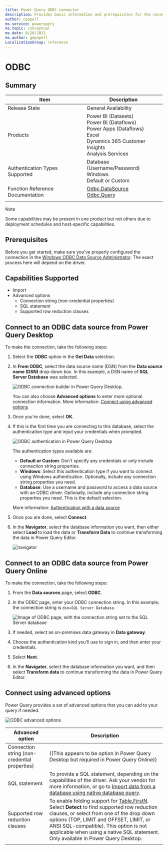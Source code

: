```yaml
---
title: Power Query ODBC connector
description: Provides basic information and prerequisites for the connector, and includes instructions on how to connect to your database using the connector.
author: cpopell
ms.service: powerquery
ms.topic: conceptual
ms.date: 8/20/2021
ms.author: gepopell
LocalizationGroup: reference
---
```


# ODBC

## Summary

| Item | Description |
| ---- | ----------- |
| Release State | General Availability |
| Products |  Power BI (Datasets)<br/>Power BI (Dataflows)<br/>Power Apps (Dataflows)<br/>Excel<br/>Dynamics 365 Customer Insights<br/>Analysis Services |
| Authentication Types Supported | Database (Username/Password)<br/>Windows<br/>Default or Custom |
| Function Reference Documentation | [Odbc.DataSource](/powerquery-m/odbc-datasource)<br/>[Odbc.Query](/powerquery-m/odbc-query) |
| | |

>[!Note]
> Some capabilities may be present in one product but not others due to deployment schedules and host-specific capabilities.

## Prerequisites

Before you get started, make sure you've properly configured the connection in the [Windows ODBC Data Source Administrator](/sql/odbc/admin/odbc-data-source-administrator). The exact process here will depend on the driver.

## Capabilities Supported

* Import
* Advanced options
  * Connection string (non-credential properties)
  * SQL statement
  * Supported row reduction clauses

## Connect to an ODBC data source from Power Query Desktop

To make the connection, take the following steps:

1. Select the **ODBC** option in the **Get Data** selection.

2. In **From ODBC**, select the data source name (DSN) from the **Data source name (DSN)** drop-down box. In this example, a DSN name of **SQL Server Database** was selected.

   ![ODBC connection builder in Power Query Desktop.](./media/odbc/ODBCbuilder.png)

   You can also choose **Advanced options** to enter more optional connection information. More information: [Connect using advanced options](#connect-using-advanced-options)

3. Once you're done, select **OK**.

4. If this is the first time you are connecting to this database, select the authentication type and input your credentials when prompted.

   ![ODBC authentication in Power Query Desktop](./media/odbc/odbc-authentication.png)

   The authentication types available are:
   * **Default or Custom**: Don't specify any credentials or only include connection string properties.
   * **Windows**: Select this authentication type if you want to connect using Windows authentication. Optionally, include any connection string properties you need.
   * **Database**: Use a username and password to access a data source with an ODBC driver. Optionally, include any connection string properties you need. This is the default selection.

   More information: [Authentication with a data source](../connectorauthentication.md)

5. Once you are done, select **Connect**.

6. In the **Navigator**, select the database information you want, then either select **Load** to load the data or **Transform Data** to continue transforming the data in Power Query Editor.

   ![navigator](./media/odbc/odbc-desktop-navigator.png)

## Connect to an ODBC data source from Power Query Online

To make the connection, take the following steps:

1. From the **Data sources** page, select **ODBC**.

2. In the ODBC page, enter your ODBC connection string. In this example, the connection string is `dsn=SQL Server Database`.

   ![Image of ODBC page, with the connection string set to the SQL Server database](./media/odbc/odbc-online-connection.png)

3. If needed, select an on-premises data gateway in **Data gateway**.

4. Choose the authentication kind you'll use to sign in, and then enter your credentials.

5. Select **Next**.

6. In the **Navigator**, select the database information you want, and then select **Transform data** to continue transforming the data in Power Query Editor.

## Connect using advanced options

Power Query provides a set of advanced options that you can add to your query if needed.

![ODBC advanced options](./media/odbc/odbc-advanced-options.png)

| Advanced option | Description |
| --------------- | ----------- |
| Connection string (non-credential properties) | ((This appears to be option in Power Query Desktop but required in Power Query Online)) |
| SQL statement | To provide a SQL statement, depending on the capabilities of the driver. Ask your vendor for more information, or go to [Import data from a database using native database query](../native-database-query.md). |
| Supported row reduction clauses | To enable folding support for [Table.FirstN](/powerquery-m/table-firstn). Select **Detect** to find supported row reduction clauses, or select from one of the drop down options (TOP, LIMIT and OFFSET, LIMIT, or ANSI SQL-compatible). This option is not applicable when using a native SQL statement. Only available in Power Query Desktop. |
| | |
